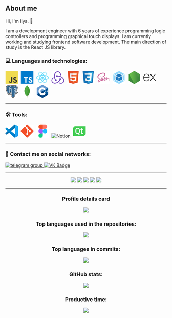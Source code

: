 ## About me
Hi, I'm Ilya. 👋

I am a development engineer with 6 years of experience programming logic controllers and programming graphical touch displays. I am currently working and studying frontend software development. The main direction of study is the React JS library.

### 💻 Languages and technologies:

<div>
  <img src="https://github.com/devicons/devicon/blob/master/icons/javascript/javascript-original.svg" title="javascript" alt="javascript" width="40" height="40"/>&nbsp
  <img src="https://github.com/devicons/devicon/blob/master/icons/typescript/typescript-original.svg" title="javascript" alt="javascript" width="40" height="40"/>&nbsp
  <img src="https://github.com/devicons/devicon/blob/master/icons/react/react-original.svg" title="reactjs" alt="reactjs" width="40" height="40"/>&nbsp
  <img src="https://github.com/devicons/devicon/blob/master/icons/redux/redux-original.svg" title="redux" alt="redux" width="40" height="40"/>&nbsp;
  <img src="https://github.com/devicons/devicon/blob/master/icons/html5/html5-original.svg" title="html5" alt="html5" width="40" height="40"/>&nbsp
  <img src="https://github.com/devicons/devicon/blob/master/icons/css3/css3-original.svg" title="css" alt="css" width="40" height="40"/>&nbsp
  <img src="https://github.com/devicons/devicon/blob/master/icons/sass/sass-original.svg" title="sass/scss" alt="sass/scss" width="40" height="40"/>&nbsp;
  <img src="https://github.com/devicons/devicon/blob/master/icons/webpack/webpack-original.svg" title="webpack" alt="webpack" width="40" height="40"/>&nbsp;
  <img src="https://github.com/devicons/devicon/blob/master/icons/nodejs/nodejs-original.svg" title="nodejs" alt="nodejs" width="40" height="40"/>&nbsp
  <img src="https://github.com/devicons/devicon/blob/master/icons/express/express-original.svg" title="express" alt="express" width="40" height="40"/>&nbsp
  <img src="https://github.com/devicons/devicon/blob/master/icons/postgresql/postgresql-original.svg" title="mongodb" alt="mongodb" width="40" height="40"/>&nbsp
  <img src="https://github.com/devicons/devicon/blob/master/icons/mongodb/mongodb-original.svg" title="mongodb" alt="mongodb" width="40" height="40"/>&nbsp
  <img src="https://github.com/devicons/devicon/blob/master/icons/cplusplus/cplusplus-original.svg" title="C" alt="C" width="40" height="40"/>&nbsp;
</div>

---

### 🛠 Tools:

<div>
  <img src="https://github.com/devicons/devicon/blob/master/icons/vscode/vscode-original.svg" title="figma" alt="figma" width="40" height="40"/>&nbsp;
  <img src="https://github.com/devicons/devicon/blob/master/icons/git/git-original.svg" title="figma" alt="figma" width="40" height="40"/>&nbsp;
  <img src="https://github.com/devicons/devicon/blob/master/icons/figma/figma-original.svg" title="figma" alt="figma" width="40" height="40"/>&nbsp;
  <img src="https://upload.wikimedia.org/wikipedia/commons/c/c2/Postman_%28software%29.png" title="Notion" alt="Notion" width="100" height="40"/>&nbsp;
  <img src="https://github.com/devicons/devicon/blob/master/icons/qt/qt-original.svg" title="figma" alt="figma" width="40" height="40"/>&nbsp;
</div>

---


### 🤝 Contact me on social networks:

  <div id="badges">
    <a href="https://t.me/ilya_f11" target="_blank">
      <img src="https://cdn-icons-png.flaticon.com/512/2111/2111646.png" width="40" height="40" alt="telegram group" />
    </a>
    <a href="https://vk.com/id37517750" target="_blank">
      <img src="https://cdn-icons-png.flaticon.com/512/145/145813.png" width="40" height="40" alt="VK Badge"/>
    </a>
  </div>

---

<div align="center">

![](https://raw.githubusercontent.com/ilya-filatov-94/ilya-filatov-94/master/profile-summary-card-output/solarized/0-profile-details.svg)
![](https://raw.githubusercontent.com/ilya-filatov-94/ilya-filatov-94/master/profile-summary-card-output/solarized/1-repos-per-language.svg)
![](https://raw.githubusercontent.com/ilya-filatov-94/ilya-filatov-94/master/profile-summary-card-output/solarized/2-most-commit-language.svg)
![](https://raw.githubusercontent.com/ilya-filatov-94/ilya-filatov-94/master/profile-summary-card-output/solarized/3-stats.svg)
![](https://raw.githubusercontent.com/ilya-filatov-94/ilya-filatov-94/master/profile-summary-card-output/solarized/4-productive-time.svg)

---

### Profile details card
![](http://github-profile-summary-cards.vercel.app/api/cards/profile-details?username=ilya-filatov-94&theme=nord_bright)
### Top languages used in the repositories:
![](http://github-profile-summary-cards.vercel.app/api/cards/repos-per-language?username=ilya-filatov-94&theme=nord_bright)
### Top languages in commits:
![](http://github-profile-summary-cards.vercel.app/api/cards/most-commit-language?username=ilya-filatov-94&theme=nord_bright)
### GitHub stats:
![](http://github-profile-summary-cards.vercel.app/api/cards/stats?username=ilya-filatov-94&theme=nord_bright&)
### Productive time:
![](http://github-profile-summary-cards.vercel.app/api/cards/productive-time?username=ilya-filatov-94&theme=nord_bright&utcOffset=8)
